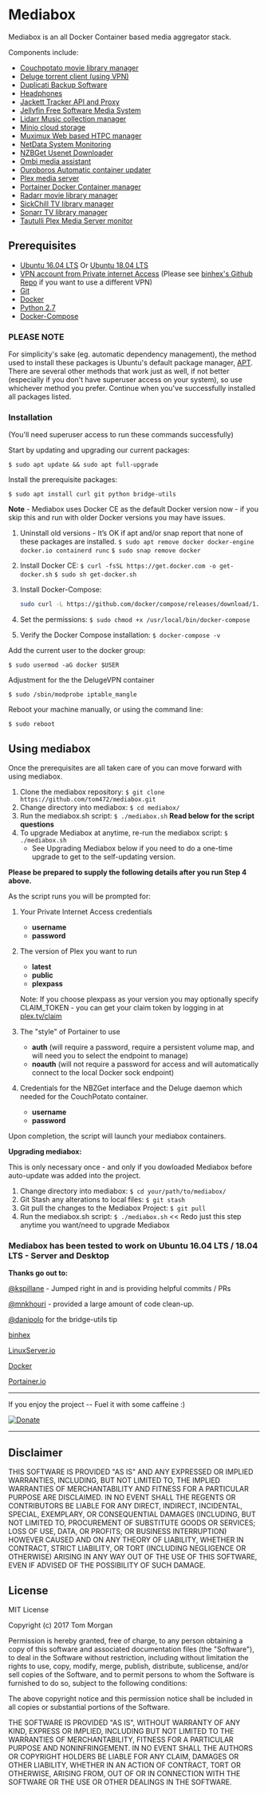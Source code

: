 # Mediabox

Mediabox is an all Docker Container based media aggregator stack.

Components include:

* [Couchpotato movie library manager](https://couchpota.to/)
* [Deluge torrent client (using VPN)](http://deluge-torrent.org/)
* [Duplicati Backup Software](https://www.duplicati.com/)
* [Headphones](https://github.com/linuxserver/docker-headphones)
* [Jackett Tracker API and Proxy](https://github.com/Jackett/Jackett)
* [Jellyfin Free Software Media System](https://github.com/jellyfin/jellyfin)
* [Lidarr Music collection manager](https://lidarr.audio/)
* [Minio cloud storage](https://www.minio.io/)
* [Muximux Web based HTPC manager](https://github.com/mescon/Muximux)
* [NetData System Monitoring](https://github.com/netdata/netdata)
* [NZBGet Usenet Downloader](https://nzbget.net/)  
* [Ombi media assistant](http://www.ombi.io/)
* [Ouroboros Automatic container updater](https://github.com/pyouroboros/ouroboros)
* [Plex media server](https://www.plex.tv/)
* [Portainer Docker Container manager](https://portainer.io/)
* [Radarr movie library manager](https://radarr.video/)
* [SickChill TV library manager](https://github.com/SickChill/SickChill)
* [Sonarr TV library manager](https://sonarr.tv/)
* [Tautulli Plex Media Server monitor](https://github.com/tautulli/tautulli)

## Prerequisites

* [Ubuntu 16.04 LTS](https://www.ubuntu.com/) Or [Ubuntu 18.04 LTS](https://www.ubuntu.com/)
* [VPN account from Private internet Access](https://www.privateinternetaccess.com/) (Please see [binhex's Github Repo](https://github.com/binhex/arch-delugevpn) if you want to use a different VPN)
* [Git](https://git-scm.com/)
* [Docker](https://www.docker.com/)
* [Python 2.7](https://www.python.org/)
* [Docker-Compose](https://docs.docker.com/compose/)

### **PLEASE NOTE**

For simplicity's sake (eg. automatic dependency management), the method used to install these packages is Ubuntu's default package manager, [APT](https://wiki.debian.org/Apt).  There are several other methods that work just as well, if not better (especially if you don't have superuser access on your system), so use whichever method you prefer.  Continue when you've successfully installed all packages listed.

### Installation

(You'll need superuser access to run these commands successfully)

Start by updating and upgrading our current packages:

`$ sudo apt update && sudo apt full-upgrade`

Install the prerequisite packages:

`$ sudo apt install curl git python bridge-utils`

**Note** - Mediabox uses Docker CE as the default Docker version now - if you skip this and run with older Docker versions you may have issues.

1. Uninstall old versions - It’s OK if apt and/or snap report that none of these packages are installed.
    `$ sudo apt remove docker docker-engine docker.io containerd runc`
    `$ sudo snap remove docker`
2. Install Docker CE:
    `$ curl -fsSL https://get.docker.com -o get-docker.sh`
    `$ sudo sh get-docker.sh`
3. Install Docker-Compose:

    ```bash
    sudo curl -L https://github.com/docker/compose/releases/download/1.23.2/docker-compose-`uname -s`-`uname -m` -o /usr/local/bin/docker-compose
    ```

4. Set the permissions: `$ sudo chmod +x /usr/local/bin/docker-compose`
5. Verify the Docker Compose installation: `$ docker-compose -v`

Add the current user to the docker group:

`$ sudo usermod -aG docker $USER`

Adjustment for the the DelugeVPN container

`$ sudo /sbin/modprobe iptable_mangle`

Reboot your machine manually, or using the command line:

`$ sudo reboot`

## Using mediabox

Once the prerequisites are all taken care of you can move forward with using mediabox.

1. Clone the mediabox repository: `$ git clone https://github.com/tom472/mediabox.git`
2. Change directory into mediabox: `$ cd mediabox/`
3. Run the mediabox.sh script: `$ ./mediabox.sh`  **Read below for the script questions**
4. To upgrade Mediabox at anytime, re-run the mediabox script: `$ ./mediabox.sh`
    * See Upgrading Mediabox below if you need to do a one-time upgrade to get to the self-updating version.

**Please be prepared to supply the following details after you run Step 4 above.**

As the script runs you will be prompted for:

1. Your Private Internet Access credentials
    * **username**
    * **password**

2. The version of Plex you want to run
    * **latest**
    * **public**
    * **plexpass**

    Note: If you choose plexpass as your version you may optionally specify CLAIM_TOKEN - you can get your claim token by logging in at [plex.tv/claim](https://www.plex.tv/claim)

3. The "style" of Portainer to use
    * **auth** (will require a password, require a persistent volume map, and will need you to select the endpoint to manage)
    * **noauth** (will not require a password for access and will automatically connect to the local Docker sock endpoint)

4. Credentials for the NBZGet interface and the Deluge daemon which needed for the CouchPotato container.
    * **username**
    * **password**

Upon completion, the script will launch your mediabox containers.

**Upgrading mediabox:**

This is only necessary once - and only if you dowloaded Mediabox before auto-update was added into the project.

1. Change directory into mediabox: `$ cd your/path/to/mediabox/`
2. Git Stash any alterations to local files: `$ git stash`
3. Git pull the changes to the Mediabox Project: `$ git pull`
4. Run the mediabox.sh script: `$ ./mediabox.sh` << Redo just this step anytime you want/need to upgrade Mediabox

### **Mediabox has been tested to work on Ubuntu 16.04 LTS / 18.04 LTS - Server and Desktop**

**Thanks go out to:**

[@kspillane](https://github.com/kspillane) - Jumped right in and is providing helpful commits / PRs

[@mnkhouri](https://github.com/mnkhouri) - provided a large amount of code clean-up.

[@danipolo](https://github.com/danipolo) for the bridge-utils tip

[binhex](https://github.com/binhex)

[LinuxServer.io](https://github.com/linuxserver)

[Docker](https://github.com/docker)

[Portainer.io](https://github.com/portainer)

---

If you enjoy the project -- Fuel it with some caffeine :)

[![Donate](https://img.shields.io/badge/Donate-SquareCash-brightgreen.svg)](https://cash.me/$TomMorgan)

---

## Disclaimer

THIS SOFTWARE IS PROVIDED "AS IS" AND ANY EXPRESSED OR IMPLIED WARRANTIES, INCLUDING, BUT NOT LIMITED TO, THE IMPLIED WARRANTIES OF MERCHANTABILITY AND FITNESS FOR A PARTICULAR PURPOSE ARE DISCLAIMED. IN NO EVENT SHALL THE REGENTS OR CONTRIBUTORS BE LIABLE FOR ANY DIRECT, INDIRECT, INCIDENTAL, SPECIAL, EXEMPLARY, OR CONSEQUENTIAL DAMAGES (INCLUDING, BUT NOT LIMITED TO, PROCUREMENT OF SUBSTITUTE GOODS OR SERVICES; LOSS OF USE, DATA, OR PROFITS; OR BUSINESS INTERRUPTION)
HOWEVER CAUSED AND ON ANY THEORY OF LIABILITY, WHETHER IN CONTRACT, STRICT LIABILITY, OR TORT (INCLUDING NEGLIGENCE OR OTHERWISE) ARISING IN ANY WAY OUT OF THE USE OF THIS SOFTWARE, EVEN IF ADVISED OF THE POSSIBILITY OF SUCH DAMAGE.

## License

MIT License

Copyright (c) 2017 Tom Morgan

Permission is hereby granted, free of charge, to any person obtaining a copy
of this software and associated documentation files (the "Software"), to deal
in the Software without restriction, including without limitation the rights
to use, copy, modify, merge, publish, distribute, sublicense, and/or sell
copies of the Software, and to permit persons to whom the Software is
furnished to do so, subject to the following conditions:

The above copyright notice and this permission notice shall be included in all
copies or substantial portions of the Software.

THE SOFTWARE IS PROVIDED "AS IS", WITHOUT WARRANTY OF ANY KIND, EXPRESS OR
IMPLIED, INCLUDING BUT NOT LIMITED TO THE WARRANTIES OF MERCHANTABILITY,
FITNESS FOR A PARTICULAR PURPOSE AND NONINFRINGEMENT. IN NO EVENT SHALL THE
AUTHORS OR COPYRIGHT HOLDERS BE LIABLE FOR ANY CLAIM, DAMAGES OR OTHER
LIABILITY, WHETHER IN AN ACTION OF CONTRACT, TORT OR OTHERWISE, ARISING FROM,
OUT OF OR IN CONNECTION WITH THE SOFTWARE OR THE USE OR OTHER DEALINGS IN THE
SOFTWARE.

